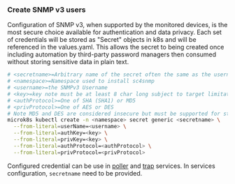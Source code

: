 ### Create SNMP v3 users

Configuration of SNMP v3, when supported by the monitored devices, is the most secure choice available
for authentication and data privacy. Each set of credentials will be stored as "Secret" objects in k8s
and will be referenced in the values.yaml. This allows the secret to being created once including automation
by third-party password managers then consumed without storing sensitive data in plain text.

```bash
# <secretname>=Arbitrary name of the secret often the same as the username or prefixed with "sc4snmp-"
# <namespace>=Namespace used to install sc4snmp
# <username>=the SNMPv3 Username
# <key>=key note must be at least 8 char long subject to target limitations
# <authProtocol>=One of SHA (SHA1) or MD5 
# <privProtocol>=One of AES or DES 
# Note MD5 and DES are considered insecure but must be supported for standards compliance
microk8s kubectl create -n <namespace> secret generic <secretname> \
  --from-literal=userName=<username> \
  --from-literal=authKey=<key> \
  --from-literal=privKey=<key> \
  --from-literal=authProtocol=<authProtocol> \
  --from-literal=privProtocol=<privProtocol> 
```

Configured credential can be use in [poller](poller-configuration.md) and [trap](trap-configuration.md) services. 
In services configuration, `secretname` need to be provided. 
